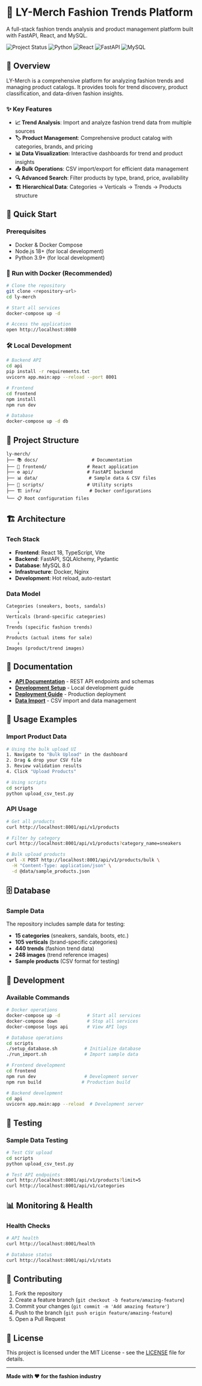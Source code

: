 # 👗 LY-Merch Fashion Trends Platform

A full-stack fashion trends analysis and product management platform built with FastAPI, React, and MySQL.

![Project Status](https://img.shields.io/badge/Status-Active%20Development-green)
![Python](https://img.shields.io/badge/Python-3.9+-blue)
![React](https://img.shields.io/badge/React-18+-blue)
![FastAPI](https://img.shields.io/badge/FastAPI-0.100+-green)
![MySQL](https://img.shields.io/badge/MySQL-8.0+-blue)

## 🎯 Overview

LY-Merch is a comprehensive platform for analyzing fashion trends and managing product catalogs. It provides tools for trend discovery, product classification, and data-driven fashion insights.

### ✨ Key Features

- **📈 Trend Analysis**: Import and analyze fashion trend data from multiple sources
- **🏷️ Product Management**: Comprehensive product catalog with categories, brands, and pricing
- **📊 Data Visualization**: Interactive dashboards for trend and product insights
- **📤 Bulk Operations**: CSV import/export for efficient data management
- **🔍 Advanced Search**: Filter products by type, brand, price, availability
- **🏗️ Hierarchical Data**: Categories → Verticals → Trends → Products structure

## 🚀 Quick Start

### Prerequisites

- Docker & Docker Compose
- Node.js 18+ (for local development)
- Python 3.9+ (for local development)

### 🐳 Run with Docker (Recommended)

```bash
# Clone the repository
git clone <repository-url>
cd ly-merch

# Start all services
docker-compose up -d

# Access the application
open http://localhost:8080
```

### 🛠️ Local Development

```bash
# Backend API
cd api
pip install -r requirements.txt
uvicorn app.main:app --reload --port 8001

# Frontend
cd frontend
npm install
npm run dev

# Database
docker-compose up -d db
```

## 📁 Project Structure

```
ly-merch/
├── 📚 docs/                    # Documentation
├── 🎨 frontend/               # React application
├── ⚙️ api/                    # FastAPI backend
├── 📊 data/                   # Sample data & CSV files
├── 🔧 scripts/                # Utility scripts
├── 🏗️ infra/                  # Docker configurations
└── 📋 Root configuration files
```

## 🏗️ Architecture

### Tech Stack
- **Frontend**: React 18, TypeScript, Vite
- **Backend**: FastAPI, SQLAlchemy, Pydantic
- **Database**: MySQL 8.0
- **Infrastructure**: Docker, Nginx
- **Development**: Hot reload, auto-restart

### Data Model
```
Categories (sneakers, boots, sandals)
    ↓
Verticals (brand-specific categories)
    ↓
Trends (specific fashion trends)
    ↓
Products (actual items for sale)
    ↓
Images (product/trend images)
```

## 📖 Documentation

- **[API Documentation](docs/api/)** - REST API endpoints and schemas
- **[Development Setup](docs/development/)** - Local development guide
- **[Deployment Guide](docs/deployment/)** - Production deployment
- **[Data Import](scripts/)** - CSV import and data management

## 🚀 Usage Examples

### Import Product Data
```bash
# Using the bulk upload UI
1. Navigate to "Bulk Upload" in the dashboard
2. Drag & drop your CSV file
3. Review validation results
4. Click "Upload Products"

# Using scripts
cd scripts
python upload_csv_test.py
```

### API Usage
```bash
# Get all products
curl http://localhost:8001/api/v1/products

# Filter by category
curl http://localhost:8001/api/v1/products?category_name=sneakers

# Bulk upload products
curl -X POST http://localhost:8001/api/v1/products/bulk \
  -H "Content-Type: application/json" \
  -d @data/sample_products.json
```

## 🗄️ Database

### Sample Data
The repository includes sample data for testing:

- **15 categories** (sneakers, sandals, boots, etc.)
- **105 verticals** (brand-specific categories)
- **440 trends** (fashion trend data)
- **248 images** (trend reference images)
- **Sample products** (CSV format for testing)

## 🔧 Development

### Available Commands
```bash
# Docker operations
docker-compose up -d          # Start all services
docker-compose down           # Stop all services
docker-compose logs api       # View API logs

# Database operations
cd scripts
./setup_database.sh          # Initialize database
./run_import.sh              # Import sample data

# Frontend development
cd frontend
npm run dev                  # Development server
npm run build               # Production build

# Backend development
cd api
uvicorn app.main:app --reload  # Development server
```

## 🧪 Testing

### Sample Data Testing
```bash
# Test CSV upload
cd scripts
python upload_csv_test.py

# Test API endpoints
curl http://localhost:8001/api/v1/products?limit=5
curl http://localhost:8001/api/v1/categories
```

## 📊 Monitoring & Health

### Health Checks
```bash
# API health
curl http://localhost:8001/health

# Database status
curl http://localhost:8001/api/v1/stats
```

## 🤝 Contributing

1. Fork the repository
2. Create a feature branch (`git checkout -b feature/amazing-feature`)
3. Commit your changes (`git commit -m 'Add amazing feature'`)
4. Push to the branch (`git push origin feature/amazing-feature`)
5. Open a Pull Request

## 📄 License

This project is licensed under the MIT License - see the [LICENSE](LICENSE) file for details.

---

**Made with ❤️ for the fashion industry**